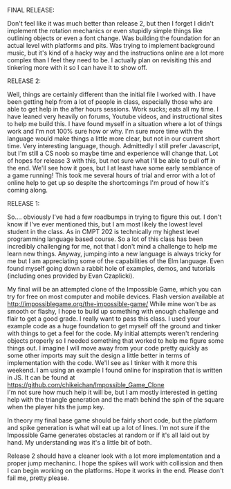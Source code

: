 FINAL RELEASE:

Don't feel like it was much better than release 2, but then I forget I didn't implement the rotation mechanics or even stupidly simple things like outlining objects or even a font change.  Was building the foundation for an actual level with platforms and pits.  Was trying to implement background music, but it's kind of a hacky way and the instructions online are a lot more complex than I feel they need to be.  I actually plan on revisiting this and tinkering more with it so I can have it to show off.

RELEASE 2:

Well, things are certainly different than the initial file I worked with.  I have been getting help from a lot of people in class, especially those who are able to get help in the after hours sessions.  Work sucks; eats all my time.  I have leaned very heavily on forums, Youtube videos, and instructional sites to help me build this.  I have found myself in a situation where a lot of things work and I'm not 100% sure how or why.  I'm sure more time with the language would make things a little more clear, but not in our current short time.  Very interesting language, though.  Admittedly I still prefer Javascript, but I'm still a CS noob so maybe time and experience will change that.  Lot of hopes for release 3 with this, but not sure what I'll be able to pull off in the end.  We'll see how it goes, but I at least have some early semblance of a game running!  This took me several hours of trial and error with a lot of online help to get up so despite the shortcomings I'm proud of how it's coming along.

RELEASE 1:

So.... obviously I've had a few roadbumps in trying to figure this out.  I don't know if I've ever mentioned this, but I am most likely the lowest level student in the class.  As in CMPT 202 is technically my highest level programming language based course.  So a lot of this class has been incredibly challenging for me, not that I don't mind a challenge to help me learn new things.  Anyway, jumping into a new language is always tricky for me but I am appreciating some of the capabilities of the Elm language.  Even found myself going down a rabbit hole of examples, demos, and tutorials (including ones provided by Evan Czaplicki).

My final will be an attempted clone of the Impossible Game, which you can try for free on most computer and mobile devices.  Flash version available at http://impossiblegame.org/the-impossible-game/ 
While mine won't be as smooth or flashy, I hope to build up something with enough challenge and flair to get a good grade.  I really want to pass this class.
I used your example code as a huge foundation to get myself off the ground and tinker with things to get a feel for the code.  My initial attempts weren't rendering objects properly so I needed something that worked to help me figure some things out.  I imagine I will move away from your code pretty quickly as some other imports may suit the design a little better in terms of implementation with the code.  We'll see as I tinker with it more this weekend.
I am using an example I found online for inspiration that is written in JS.  It can be found at https://github.com/chikeichan/Impossible_Game_Clone  
I'm not sure how much help it will be, but I am mostly interested in getting help with the triangle generation and the math behind the spin of the square when the player hits the jump key.

In theory my final base game should be fairly short code, but the platform and spike generation is what will eat up a lot of lines.  I'm not sure if the Impossible Game generates obstacles at random or if it's all laid out by hand.  My understanding was it's a little bit of both.

Release 2 should have a cleaner look with a lot more implementation and a proper jump mechaninc.  I hope the spikes will work with collission and then I can begin working on the platforms.  Hope it works in the end.  Please don't fail me, pretty please.
